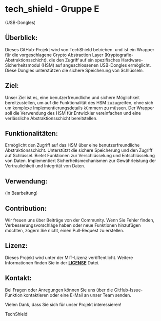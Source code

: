 ﻿# tech_shield - Gruppe E 
(USB-Dongles)
 
## Überblick:

Dieses GitHub-Projekt wird von TechShield betrieben. und ist ein Wrapper für die vorgeschlagene Crypto Abstraction Layer (Kryptografie-Abstraktionsschicht), die den Zugriff auf ein spezifisches Hardware-Sicherheitsmodul (HSM) auf angeschlossenen USB-Dongles ermöglicht. Diese Dongles unterstützen die sichere Speicherung von Schlüsseln.

## Ziel:

Unser Ziel ist es, eine benutzerfreundliche und sichere Möglichkeit bereitzustellen, um auf die Funktionalität des HSM zuzugreifen, ohne sich um komplexe Implementierungsdetails kümmern zu müssen. Der Wrapper soll die Verwendung des HSM für Entwickler vereinfachen und eine verlässliche Abstraktionsschicht bereitstellen.

## Funktionalitäten:

Ermöglicht den Zugriff auf das HSM über eine benutzerfreundliche Abstraktionsschicht.
Unterstützt die sichere Speicherung und den Zugriff auf Schlüssel.
Bietet Funktionen zur Verschlüsselung und Entschlüsselung von Daten.
Implementiert Sicherheitsmechanismen zur Gewährleistung der Vertraulichkeit und Integrität von Daten.

## Verwendung:

(in Bearbeitung)

## Contribution:

Wir freuen uns über Beiträge von der Community. Wenn Sie Fehler finden, Verbesserungsvorschläge haben oder neue Funktionen hinzufügen möchten, zögern Sie nicht, einen Pull-Request zu erstellen.

## Lizenz:

Dieses Projekt wird unter der MIT-Lizenz veröffentlicht. Weitere Informationen finden Sie in der [__LICENSE__](./LICENSE.md) Datei.

## Kontakt:

Bei Fragen oder Anregungen können Sie uns über die GitHub-Issue-Funktion kontaktieren oder eine E-Mail an unser Team senden.

Vielen Dank, dass Sie sich für unser Projekt interessieren!

TechShield
